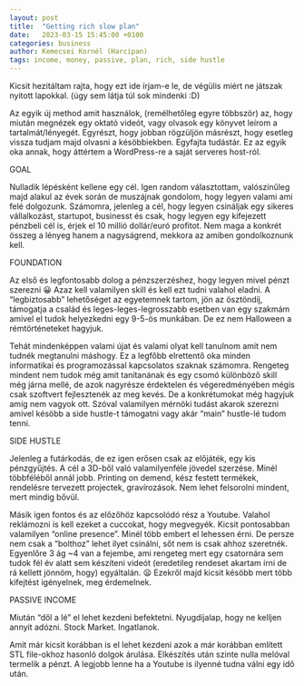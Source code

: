 ```yaml
---
layout: post
title:  "Getting rich slow plan"
date:   2023-03-15 15:45:00 +0100
categories: business
author: Kemecsei Kornél (Harcipan)
tags: income, money, passive, plan, rich, side hustle
---
```


Kicsit hezitáltam rajta, hogy ezt ide írjam-e le, de végülis miért ne játszak nyitott lapokkal. (úgy sem látja túl sok mindenki :D)

Az egyik új method amit használok, (remélhetőleg egyre többször) az, hogy miután megnézek egy oktató videót, vagy olvasok egy könyvet leírom a tartalmát/lényegét. Egyrészt, hogy jobban rögzüljön másrészt, hogy esetleg vissza tudjam majd olvasni a késöbbiekben. Egyfajta tudástár. Ez az egyik oka annak, hogy áttértem a WordPress-re a saját serveres host-ról.

GOAL

Nulladik lépésként kellene egy cél. Igen random választottam, valószínűleg majd alakul az évek során de muszájnak gondolom, hogy legyen valami ami felé dolgozunk. Számomra, jelenleg a cél, hogy legyen csináljak egy sikeres vállalkozást, startupot, businesst és csak, hogy legyen egy kifejezett pénzbeli cél is, érjek el 10 millió dollár/euró profitot. Nem maga a konkrét összeg a lényeg hanem a nagyságrend, mekkora az amiben gondolkoznunk kell.

FOUNDATION

Az első és legfontosabb dolog a pénzszerzéshez, hogy legyen mivel pénzt szerezni 😀 Azaz kell valamilyen skill és kell ezt tudni valahol eladni. A “legbiztosabb” lehetőséget az egyetemnek tartom, jön az ösztöndíj, támogatja a család és leges-leges-legrosszabb esetben van egy szakmám amivel el tudok helyezkedni egy 9-5-ös munkában. De ez nem Halloween a rémtörténeteket hagyjuk.

Tehát mindenképpen valami újat és valami olyat kell tanulnom amit nem tudnék megtanulni máshogy. Ez a legfőbb elrettentő oka minden informatikai és programozással kapcsolatos szaknak számomra. Rengeteg mindent nem tudok még amit tanítanának és egy csomó különböző skill még járna mellé, de azok nagyrésze érdektelen és végeredményében mégis csak szoftvert fejlesztenék az meg kevés. De a konkrétumokat még hagyjuk amíg nem vagyok ott. Szóval valamilyen mérnöki tudást akarok szerezni amivel késöbb a side hustle-t támogatni vagy akár “main” hustle-lé tudom tenni.

SIDE HUSTLE

Jelenleg a futárkodás, de ez igen erősen csak az előjáték, egy kis pénzgyűjtés. A cél a 3D-ből való valamilyenféle jövedel szerzése. Minél többféléből annál jobb. Printing on demend, kész festett termékek, rendelésre tervezett projectek, gravírozások. Nem lehet felsorolni mindent, mert mindig bővül.

Másik igen fontos és az előzőhöz kapcsolódó rész a Youtube. Valahol reklámozni is kell ezeket a cuccokat, hogy megvegyék. Kicsit pontosabban valamilyen “online presence”. Minél több embert el lehessen érni. De persze nem csak a “bolthoz” lehet ilyet csinálni, sőt nem is csak ahhoz szeretnék. Egyenlőre 3 ág ~4 van a fejembe, ami rengeteg mert egy csatornára sem tudok fél év alatt sem készíteni videót (eredetileg rendeset akartam írni de rá kellett jönnöm, hogy) egyáltalán. 😦 Ezekről majd kicsit késöbb mert több kifejtést igényelnek, meg érdemelnek.

PASSIVE INCOME

Miután “dől a lé” el lehet kezdeni befektetni. Nyugdíjalap, hogy ne kelljen annyit adózni. Stock Market. Ingatlanok.

Amit már kicsit korábban is el lehet kezdeni azok a már korábban említett STL file-okhoz hasonló dolgok árulása. Elkészítés után szinte nulla melóval termelik a pénzt. A legjobb lenne ha a Youtube is ilyenné tudna válni egy idő után.